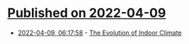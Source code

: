 # [Published on 2022-04-09](index.md)

* [2022-04-09, 06:17:58](https://news.ycombinator.com/item?id=30965649) - [The Evolution of Indoor Climate](https://constructionphysics.substack.com/p/the-evolution-of-indoor-climate-part)
